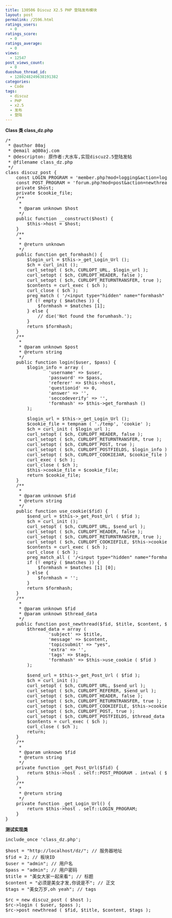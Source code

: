 ```yaml
---
title: 130506 Discuz X2.5 PHP 登陆发布模块
layout: post
permalink: /2596.html
ratings_users:
  - 0
ratings_score:
  - 0
ratings_average:
  - 0
views:
  - 12547
post_views_count:
  - 0
duoshuo_thread_id:
  - 1280248249638191382
categories:
  - Code
tags:
  - discuz
  - PHP
  - x2.5
  - 发布
  - 登陆
---
```

**Class 类 class_dz.php**

<pre class="brush: php; title: ; notranslate" title="">/*
 * @author 80aj
 * @email a@80aj.com
 * @descripton: 原作者:大水车,实现discuz2.5登陆发帖
 * @filename class_dz.php
 */
class discuz_post {
	const LOGIN_PROGRAM = 'member.php?mod=logging&action=login&loginsubmit=yes&infloat=yes';
	const POST_PROGRAM = 'forum.php?mod=post&action=newthread&fid=';
	private $host;
	private $cookie_file;
	/**
	 *
	 * @param unknown $host        	
	 */
	public function __construct($host) {
		$this-&gt;host = $host;
	}
	/**
	 *
	 * @return unknown
	 */
	public function get_formhash() {
		$login_url = $this-&gt;_get_Login_Url ();
		$ch = curl_init ();
		curl_setopt ( $ch, CURLOPT_URL, $login_url );
		curl_setopt ( $ch, CURLOPT_HEADER, false );
		curl_setopt ( $ch, CURLOPT_RETURNTRANSFER, true );
		$contents = curl_exec ( $ch );
		curl_close ( $ch );
		preg_match ( '/&lt;input type="hidden" name="formhash" value="(.*)" \/&gt;/isU', $contents, $matches );
		if (! empty ( $matches )) {
			$formhash = $matches [1];
		} else {
			// die('Not found the forumhash.');
		}
		return $formhash;
	}
	/**
	 *
	 * @param unknown $post        	
	 * @return string
	 */
	public function login($user, $pass) {
		$login_info = array (
				'username' =&gt; $user,
				'password' =&gt; $pass,
				'referer' =&gt; $this-&gt;host,
				'questionid' =&gt; 0,
				'answer' =&gt; '',
				'seccodeverify' =&gt; '',
				'formhash' =&gt; $this-&gt;get_formhash () 
		);
		
		$login_url = $this-&gt;_get_Login_Url ();
		$cookie_file = tempnam ( './temp', 'cookie' );
		$ch = curl_init ( $login_url );
		curl_setopt ( $ch, CURLOPT_HEADER, false );
		curl_setopt ( $ch, CURLOPT_RETURNTRANSFER, true );
		curl_setopt ( $ch, CURLOPT_POST, true );
		curl_setopt ( $ch, CURLOPT_POSTFIELDS, $login_info );
		curl_setopt ( $ch, CURLOPT_COOKIEJAR, $cookie_file );
		curl_exec ( $ch );
		curl_close ( $ch );
		$this-&gt;cookie_file = $cookie_file;
		return $cookie_file;
	}
	/**
	 *
	 * @param unknown $fid        	
	 * @return string
	 */
	public function use_cookie($fid) {
		$send_url = $this-&gt;_get_Post_Url ( $fid );
		$ch = curl_init ();
		curl_setopt ( $ch, CURLOPT_URL, $send_url );
		curl_setopt ( $ch, CURLOPT_HEADER, false );
		curl_setopt ( $ch, CURLOPT_RETURNTRANSFER, true );
		curl_setopt ( $ch, CURLOPT_COOKIEFILE, $this-&gt;cookie_file );
		$contents = curl_exec ( $ch );
		curl_close ( $ch );
		preg_match_all ( '/&lt;input type="hidden" name="formhash" id="formhash" value="(.*)" \/&gt;/isU', $contents, $matches );
		if (! empty ( $matches )) {
			$formhash = $matches [1] [0];
		} else {
			$formhash = '';
		}
		return $formhash;
	}
	/**
	 *
	 * @param unknown $fid        	
	 * @param unknown $thread_data        	
	 */
	public function post_newthread($fid, $title, $content, $tags) {
		$thread_data = array (
				'subject' =&gt; $title,
				'message' =&gt; $content,
				'topicsubmit' =&gt; "yes",
				'extra' =&gt; '',
				'tags' =&gt; $tags,
				'formhash' =&gt; $this-&gt;use_cookie ( $fid ) 
		);
		
		$send_url = $this-&gt;_get_Post_Url ( $fid );
		$ch = curl_init ();
		curl_setopt ( $ch, CURLOPT_URL, $send_url );
		curl_setopt ( $ch, CURLOPT_REFERER, $send_url );
		curl_setopt ( $ch, CURLOPT_HEADER, false );
		curl_setopt ( $ch, CURLOPT_RETURNTRANSFER, true );
		curl_setopt ( $ch, CURLOPT_COOKIEFILE, $this-&gt;cookie_file );
		curl_setopt ( $ch, CURLOPT_POST, true );
		curl_setopt ( $ch, CURLOPT_POSTFIELDS, $thread_data );
		$contents = curl_exec ( $ch );
		curl_close ( $ch );
		return;
	}
	/**
	 *
	 * @param unknown $fid        	
	 * @return string
	 */
	private function _get_Post_Url($fid) {
		return $this-&gt;host . self::POST_PROGRAM . intval ( $fid );
	}
	/**
	 *
	 * @return string
	 */
	private function _get_Login_Url() {
		return $this-&gt;host . self::LOGIN_PROGRAM;
	}
}
</pre>

**测试实现类**

<pre class="brush: php; title: ; notranslate" title="">include_once 'class_dz.php';

$host = "http://localhost/dz/"; // 服务器地址
$fid = 2; // 板块ID
$user = "admin"; // 用户名
$pass = "admin"; // 用户密码
$title = "美女大家一起来看"; // 标题
$content = "必须是美女才发,你说是不"; // 正文
$tags = "美女万岁,oh yeah"; // tags

$rc = new discuz_post ( $host );
$rc-&gt;login ( $user, $pass );
$rc-&gt;post_newthread ( $fid, $title, $content, $tags );
</pre>